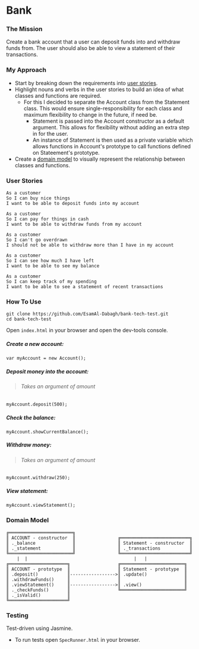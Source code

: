 # Bank

### The Mission
Create a bank account that a user can deposit funds into and withdraw funds from. The user should also be able to view a statement of their transactions. 

### My Approach
* Start by breaking down the requirements into [user stories](#user-stories).
* Highlight nouns and verbs in the user stories to build an idea of what classes and functions are required.
  * For this I decided to separate the Account class from the Statement class. This would ensure single-responsibility for each class and maximum flexibility to change in the future, if need be.
    * Statement is passed into the Account constructor as a default argument. This allows for flexibility without adding an extra step in for the user. 
    * An instance of Statement is then used as a private variable which allows functions in Account's prototype to call functions defined on Stateement's prototype. 
* Create a [domain model](#domain-model) to visually represent the relationship between classes and functions. 

### User Stories

```
As a customer
So I can buy nice things
I want to be able to deposit funds into my account
```

```
As a customer
So I can pay for things in cash
I want to be able to withdraw funds from my account
```

```
As a customer
So I can't go overdrawn
I should not be able to withdraw more than I have in my account
```

```
As a customer
So I can see how much I have left
I want to be able to see my balance
```

```
As a customer
So I can keep track of my spending
I want to be able to see a statement of recent transactions
```

### How To Use

```
git clone https://github.com/EsamAl-Dabagh/bank-tech-test.git
cd bank-tech-test
```

Open `index.html` in your browser and open the dev-tools console.

##### Create a new account:

```
var myAccount = new Account();
```

##### Deposit money into the account:
  > ###### Takes an argument of amount
```
myAccount.deposit(500);
```

##### Check the balance:
```
myAccount.showCurrentBalance();
```

##### Withdraw money:
> ###### Takes an argument of amount
```
myAccount.withdraw(250);
```

##### View statement:
```
myAccount.viewStatement();
```

### Domain Model

```
╔════════════════════════╗                
║ ACCOUNT - constructor  ║                ╔══════════════════════════╗
║ ._balance              ║                ║ Statement - constructor  ║
║ ._statement            ║                ║ ._transactions           ║
╚════════════════════════╝                ╚══════════════════════════╝      
    |  |                                        |   |
╔══════════════════════╗                  ╔════════════════════════╗
║ ACCOUNT - prototype  ║                  ║ Statement - prototype  ║
║ .deposit()           ║----------------->║ .update()              ║
║ .withdrawFunds()     ║                  ║                        ║
║ .viewStatement()     ║----------------->║ .view()                ║
║ ._checkFunds()       ║                  ╚════════════════════════╝
║ ._isValid()          ║
╚══════════════════════╝
```

### Testing

Test-driven using Jasmine.
  * To run tests open `SpecRunner.html` in your browser.
